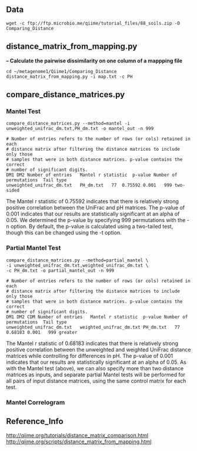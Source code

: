 ## Data
```
wget -c ftp://ftp.microbio.me/qiime/tutorial_files/88_soils.zip -O Comparing_Distance
```

## distance_matrix_from_mapping.py
**– Calculate the pairwise dissimilarity on one column of a mappping file**
```
cd ~/metagenome1/Qiime1/Comparing_Distance
distance_matrix_from_mapping.py -i map.txt -c PH
```
## compare_distance_matrices.py
### Mantel Test
```
compare_distance_matrices.py --method=mantel -i unweighted_unifrac_dm.txt,PH_dm.txt -o mantel_out -n 999
```

```
# Number of entries refers to the number of rows (or cols) retained in each
# distance matrix after filtering the distance matrices to include only those
# samples that were in both distance matrices. p-value contains the correct
# number of significant digits.
DM1	DM2	Number of entries	Mantel r statistic	p-value	Number of permutations	Tail type
unweighted_unifrac_dm.txt	PH_dm.txt	77	0.75592	0.001	999	two-sided
```
The Mantel r statistic of 0.75592 indicates that there is relatively strong positive correlation between the UniFrac and pH matrices. The p-value of 0.001 indicates that our results are statistically significant at an alpha of 0.05. We determined the p-value by specifying 999 permutations with the -n option. By default, the p-value is calculated using a two-tailed test, though this can be changed using the -t option.

### Partial Mantel Test
```
compare_distance_matrices.py --method=partial_mantel \
-i unweighted_unifrac_dm.txt,weighted_unifrac_dm.txt \
-c PH_dm.txt -o partial_mantel_out -n 999
```
```
# Number of entries refers to the number of rows (or cols) retained in each
# distance matrix after filtering the distance matrices to include only those
# samples that were in both distance matrices. p-value contains the correct
# number of significant digits.
DM1	DM2	CDM	Number of entries	Mantel r statistic	p-value	Number of permutations	Tail type
unweighted_unifrac_dm.txt	weighted_unifrac_dm.txt	PH_dm.txt	77	0.68183	0.001	999	greater
```
The Mantel r statistic of 0.68183 indicates that there is relatively strong positive correlation between the unweighted and weighted UniFrac distance matrices while controlling for differences in pH. The p-value of 0.001 indicates that our results are statistically significant at an alpha of 0.05. As with the Mantel test (above), we can also specify more than two distance matrices as inputs, and separate partial Mantel tests will be performed for all pairs of input distance matrices, using the same control matrix for each test.

### Mantel Correlogram

## Reference_Info
http://qiime.org/tutorials/distance_matrix_comparison.html  
http://qiime.org/scripts/distance_matrix_from_mapping.html
